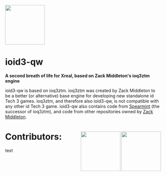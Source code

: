 <img src="https://raw.githubusercontent.com/KuehnhammerTobias/ioqw/master/misc/quakewars.png" width="128">

# ioid3-qw 

**A second breath of life for Xreal, based on Zack Middleton's ioq3ztm engine**

ioid3-qw is based on ioq3ztm. ioq3ztm was created by Zack Middleton to be a better (or alternative) base engine for developing new standalone id Tech 3 games. ioq3ztm, and therefore also ioid3-qw, is not compatible with any other id Tech 3 game. ioid3-qw also contains code from [Spearmint](http://spearmint.pw/) (the successor of ioq3ztm), and code from other repositories owned by [Zack Middleton](https://github.com/zturtleman?tab=repositories).



# Contributors:<img src="https://raw.githubusercontent.com/KuehnhammerTobias/ioqw/master/misc/quakewars.png" align="right" width="128"> <img src="https://raw.githubusercontent.com/KuehnhammerTobias/ioqw/master/misc/quakewars.png" align="right" width="128">
text
